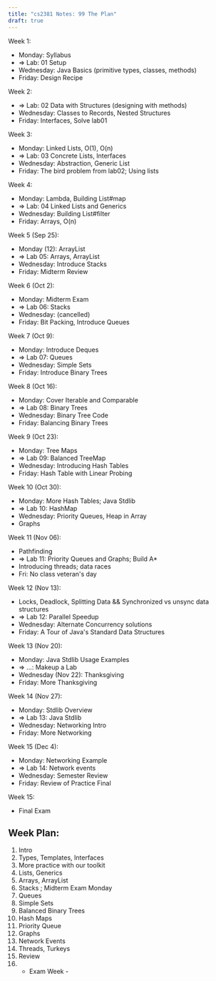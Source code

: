 ```yaml
---
title: "cs2381 Notes: 99 The Plan"
draft: true
---
```


Week 1:

 - Monday: Syllabus
 - => Lab: 01 Setup
 - Wednesday: Java Basics (primitive types, classes, methods)
 - Friday: Design Recipe
 
Week 2:

 - => Lab: 02 Data with Structures (designing with methods)
 - Wednesday: Classes to Records, Nested Structures
 - Friday: Interfaces, Solve lab01

Week 3:

 - Monday: Linked Lists, O(1), O(n)
 - => Lab: 03 Concrete Lists, Interfaces
 - Wednesday: Abstraction, Generic List
 - Friday: The bird problem from lab02; Using lists

Week 4:

 - Monday: Lambda, Building List#map
 - => Lab: 04 Linked Lists and Generics
 - Wednesday: Building List#filter
 - Friday: Arrays, O(n)

Week 5 (Sep 25):
 
  - Monday (12): ArrayList
  - => Lab 05: Arrays, ArrayList
  - Wednesday: Introduce Stacks
  - Friday: Midterm Review

Week 6 (Oct 2):

  - Monday: Midterm Exam
  - => Lab 06: Stacks
  - Wednesday: (cancelled)
  - Friday: Bit Packing, Introduce Queues

Week 7 (Oct 9):

  - Monday: Introduce Deques
  - => Lab 07: Queues
  - Wednesday: Simple Sets
  - Friday: Introduce Binary Trees

Week 8 (Oct 16):

  - Monday: Cover Iterable and Comparable
  - => Lab 08: Binary Trees
  - Wednesday: Binary Tree Code
  - Friday: Balancing Binary Trees

Week 9 (Oct 23):

  - Monday: Tree Maps
  - => Lab 09: Balanced TreeMap
  - Wednesday: Introducing Hash Tables
  - Friday: Hash Table with Linear Probing

Week 10 (Oct 30):

  - Monday: More Hash Tables; Java Stdlib
  - => Lab 10: HashMap
  - Wednesday: Priority Queues, Heap in Array
  - Graphs

Week 11 (Nov 06):

  - Pathfinding
  - => Lab 11: Priority Queues and Graphs; Build A\*
  - Introducing threads; data races
  - Fri: No class veteran's day

Week 12 (Nov 13):

  - Locks, Deadlock, Splitting Data && Synchronized vs unsync data structures
  - => Lab 12: Parallel Speedup
  - Wednesday: Alternate Concurrency solutions
  - Friday: A Tour of Java's Standard Data Structures

Week 13 (Nov 20):

  - Monday: Java Stdlib Usage Examples
  - => ...: Makeup a Lab
  - Wednesday (Nov 22): Thanksgiving
  - Friday: More Thanksgiving

Week 14 (Nov 27):
  - Monday: Stdlib Overview
  - => Lab 13: Java Stdlib
  - Wednesday: Networking Intro
  - Friday: More Networking

Week 15 (Dec 4):

  - Monday: Networking Example
  - => Lab 14: Network events
  - Wednesday: Semester Review
  - Friday: Review of Practice Final

Week 15:

  - Final Exam

## Week Plan:

 1. Intro
 2. Types, Templates, Interfaces
 3. More practice with our toolkit
 4. Lists, Generics
 5. Arrays, ArrayList
 6. Stacks ; Midterm Exam Monday
 7. Queues
 8. Simple Sets
 9. Balanced Binary Trees 
 10. Hash Maps
 11. Priority Queue
 12. Graphs
 13. Network Events
 14. Threads, Turkeys
 15. Review
 16. - Exam Week -
